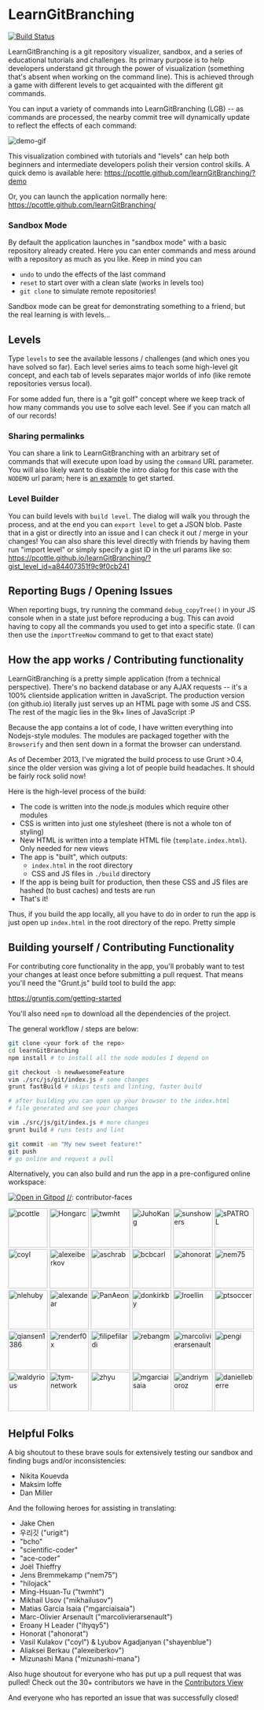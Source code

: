 # LearnGitBranching

[![Build Status](https://travis-ci.org/pcottle/learnGitBranching.svg?branch=master)](https://travis-ci.org/pcottle/learnGitBranching)

LearnGitBranching is a git repository visualizer, sandbox, and a series of educational tutorials and challenges. Its primary purpose is to help developers understand git through the power of visualization (something that's absent when working on the command line). This is achieved through a game with different levels to get acquainted with the different git commands.

You can input a variety of commands into LearnGitBranching (LGB) -- as commands are processed, the nearby commit tree will dynamically update to reflect the effects of each command:

![demo-gif](https://user-images.githubusercontent.com/7308241/39848730-040bd09e-53df-11e8-964e-2d48f35a4355.gif)

This visualization combined with tutorials and "levels" can help both beginners and intermediate developers polish their version control skills. A quick demo is available here:
https://pcottle.github.com/learnGitBranching/?demo

Or, you can launch the application normally here:
https://pcottle.github.com/learnGitBranching/

### Sandbox Mode

By default the application launches in "sandbox mode" with a basic repository already created. Here you can enter commands and mess around with a repository as much as you like. Keep in mind you can

* `undo` to undo the effects of the last command
* `reset` to start over with a clean slate (works in levels too)
* `git clone` to simulate remote repositories!

Sandbox mode can be great for demonstrating something to a friend, but the real learning is with levels...

## Levels

Type `levels` to see the available lessons / challenges (and which ones you have solved so far). Each level series aims to teach some high-level git concept, and each tab of levels separates major worlds of info (like remote repositories versus local).

For some added fun, there is a "git golf" concept where we keep track of how many commands you use to solve each level. See if you can match all of our records!

### Sharing permalinks

You can share a link to LearnGitBranching with an arbitrary set of commands that will execute upon load by using the `command` URL parameter. You will also likely want to disable the intro dialog for this case with the `NODEMO` url param; here is [an example](https://learngitbranching.js.org/?NODEMO&command=echo%20%22hello%22;%20git%20commit) to get started.

### Level Builder

You can build levels with `build level`. The dialog will walk you through the process, and at the end you can `export level` to get a JSON blob. Paste that in a gist or directly into an issue and I can check it out / merge in your changes! You can also share this level directly with friends by having them run "import level" or simply specify a gist ID in the url params like so:
https://pcottle.github.io/learnGitBranching/?gist_level_id=a84407351f9c9f0cb241

## Reporting Bugs / Opening Issues

When reporting bugs, try running the command `debug_copyTree()` in your JS console when in a state just before reproducing a bug. This can avoid having to copy all the commands you used to get into a specific state. (I can then use the `importTreeNow` command to get to that exact state)

## How the app works / Contributing functionality

LearnGitBranching is a pretty simple application (from a technical perspective). There's no backend database or any AJAX requests -- it's a 100% clientside application written in JavaScript. The production version (on github.io) literally just serves up an HTML page with some JS and CSS. The rest of the magic lies in the 9k+ lines of JavaScript :P

Because the app contains a lot of code, I have written everything into Nodejs-style modules. The modules are packaged together with the `Browserify` and then sent down in a format the browser can understand.

As of December 2013, I've migrated the build process to use Grunt >0.4, since the older version was giving a lot of people build headaches. It should be fairly rock solid now!

Here is the high-level process of the build:

* The code is written into the node.js modules which require other modules
* CSS is written into just one stylesheet (there is not a whole ton of styling)
* New HTML is written into a template HTML file (`template.index.html`). Only needed
  for new views
* The app is "built", which outputs:
  * `index.html` in the root directory
  * CSS and JS files in `./build` directory
* If the app is being built for production, then these CSS and JS files
  are hashed (to bust caches) and tests are run
* That's it!

Thus, if you build the app locally, all you have to do in order to run the app is just open up `index.html` in the root directory of the repo. Pretty simple

## Building yourself / Contributing Functionality

For contributing core functionality in the app, you'll probably want to test your changes
at least once before submitting a pull request. That means you'll need the "Grunt.js" build tool to build the app:

https://gruntjs.com/getting-started

You'll also need `npm` to download all the dependencies of the project.

The general workflow / steps are below:

```bash
git clone <your fork of the repo>
cd learnGitBranching
npm install # to install all the node modules I depend on

git checkout -b newAwesomeFeature
vim ./src/js/git/index.js # some changes
grunt fastBuild # skips tests and linting, faster build

# after building you can open up your browser to the index.html
# file generated and see your changes

vim ./src/js/git/index.js # more changes
grunt build # runs tests and lint

git commit -am "My new sweet feature!"
git push
# go online and request a pull
```

Alternatively, you can also build and run the app in a pre-configured online workspace:

[![Open in Gitpod](https://gitpod.io/button/open-in-gitpod.svg)](https://gitpod.io/#https://github.com/pcottle/learnGitBranching/blob/master/src/js/git/index.js)
[//]: contributor-faces

<a href="https://github.com/pcottle"><img src="https://avatars0.githubusercontent.com/u/1135007?v=4" title="pcottle" width="80" height="80"></a>
<a href="https://github.com/Hongarc"><img src="https://avatars1.githubusercontent.com/u/19208123?v=4" title="Hongarc" width="80" height="80"></a>
<a href="https://github.com/twmht"><img src="https://avatars1.githubusercontent.com/u/1567200?v=4" title="twmht" width="80" height="80"></a>
<a href="https://github.com/JuhoKang"><img src="https://avatars1.githubusercontent.com/u/4745294?v=4" title="JuhoKang" width="80" height="80"></a>
<a href="https://github.com/sunshowers"><img src="https://avatars3.githubusercontent.com/u/180618?v=4" title="sunshowers" width="80" height="80"></a>
<a href="https://github.com/sPATROL"><img src="https://avatars0.githubusercontent.com/u/11875983?v=4" title="sPATROL" width="80" height="80"></a>
<a href="https://github.com/coyl"><img src="https://avatars1.githubusercontent.com/u/274452?v=4" title="coyl" width="80" height="80"></a>
<a href="https://github.com/alexeiberkov"><img src="https://avatars1.githubusercontent.com/u/4151345?v=4" title="alexeiberkov" width="80" height="80"></a>
<a href="https://github.com/aschrab"><img src="https://avatars1.githubusercontent.com/u/39620?v=4" title="aschrab" width="80" height="80"></a>
<a href="https://github.com/bcbcarl"><img src="https://avatars0.githubusercontent.com/u/135734?v=4" title="bcbcarl" width="80" height="80"></a>
<a href="https://github.com/ahonorat"><img src="https://avatars1.githubusercontent.com/u/5851945?v=4" title="ahonorat" width="80" height="80"></a>
<a href="https://github.com/nem75"><img src="https://avatars0.githubusercontent.com/u/1327785?v=4" title="nem75" width="80" height="80"></a>
<a href="https://github.com/nlehuby"><img src="https://avatars3.githubusercontent.com/u/919962?v=4" title="nlehuby" width="80" height="80"></a>
<a href="https://github.com/alexandear"><img src="https://avatars2.githubusercontent.com/u/3228886?v=4" title="alexandear" width="80" height="80"></a>
<a href="https://github.com/PanAeon"><img src="https://avatars3.githubusercontent.com/u/686076?v=4" title="PanAeon" width="80" height="80"></a>
<a href="https://github.com/donkirkby"><img src="https://avatars1.githubusercontent.com/u/1639148?v=4" title="donkirkby" width="80" height="80"></a>
<a href="https://github.com/lroellin"><img src="https://avatars1.githubusercontent.com/u/3150983?v=4" title="lroellin" width="80" height="80"></a>
<a href="https://github.com/ptsoccer"><img src="https://avatars1.githubusercontent.com/u/1102725?v=4" title="ptsoccer" width="80" height="80"></a>
<a href="https://github.com/qiansen1386"><img src="https://avatars2.githubusercontent.com/u/1759658?v=4" title="qiansen1386" width="80" height="80"></a>
<a href="https://github.com/renderf0x"><img src="https://avatars1.githubusercontent.com/u/6155643?v=4" title="renderf0x" width="80" height="80"></a>
<a href="https://github.com/filipefilardi"><img src="https://avatars1.githubusercontent.com/u/7308241?v=4" title="filipefilardi" width="80" height="80"></a>
<a href="https://github.com/rebangm"><img src="https://avatars2.githubusercontent.com/u/1638136?v=4" title="rebangm" width="80" height="80"></a>
<a href="https://github.com/marcolivierarsenault"><img src="https://avatars2.githubusercontent.com/u/2634090?v=4" title="marcolivierarsenault" width="80" height="80"></a>
<a href="https://github.com/pengi"><img src="https://avatars0.githubusercontent.com/u/1087673?v=4" title="pengi" width="80" height="80"></a>
<a href="https://github.com/waldyrious"><img src="https://avatars2.githubusercontent.com/u/478237?v=4" title="waldyrious" width="80" height="80"></a>
<a href="https://github.com/tym-network"><img src="https://avatars1.githubusercontent.com/u/2879545?v=4" title="tym-network" width="80" height="80"></a>
<a href="https://github.com/zhyu"><img src="https://avatars1.githubusercontent.com/u/1728523?v=4" title="zhyu" width="80" height="80"></a>
<a href="https://github.com/mgarciaisaia"><img src="https://avatars1.githubusercontent.com/u/1190974?v=4" title="mgarciaisaia" width="80" height="80"></a>
<a href="https://github.com/andriymoroz"><img src="https://avatars3.githubusercontent.com/u/8336826?v=4" title="andriymoroz" width="80" height="80"></a>
<a href="https://github.com/danielleberre"><img src="https://avatars2.githubusercontent.com/u/27728854?v=4" title="danielleberre" width="80" height="80"></a>

[//]: contributor-faces

## Helpful Folks
A big shoutout to these brave souls for extensively testing our sandbox and finding bugs and/or inconsistencies:

* Nikita Kouevda
* Maksim Ioffe
* Dan Miller

And the following heroes for assisting in translating:
* Jake Chen
* 우리깃 ("urigit")
* "bcho"
* "scientific-coder"
* "ace-coder"
* Joël Thieffry
* Jens Bremmekamp ("nem75")
* "hilojack"
* Ming-Hsuan-Tu ("twmht")
* Mikhail Usov ("mikhailusov")
* Matias Garcia Isaia ("mgarciaisaia")
* Marc-Olivier Arsenault ("marcolivierarsenault")
* Eroany H Leader ("lhyqy5")
* Honorat ("ahonorat")
* Vasil Kulakov ("coyl") & Lyubov Agadjanyan ("shayenblue")
* Aliaksei Berkau ("alexeiberkov")
* Mizunashi Mana ("mizunashi-mana")

Also huge shoutout for everyone who has put up a pull request that was pulled! Check out the 30+ contributors we have in the [Contributors View](https://github.com/pcottle/learnGitBranching/graphs/contributors)

And everyone who has reported an issue that was successfully closed!

